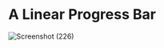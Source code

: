 # A Linear Progress Bar 
![Screenshot (226)](https://github.com/replyre/Utities/assets/121796450/d0e0985c-da4f-4e43-b41c-f657c546f971)
